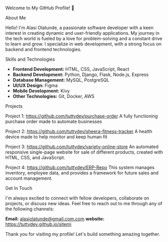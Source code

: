 Welcome to My GitHub Profile! 👋

About Me

Hello! I'm Alasi Olatunde, a passionate software developer with a keen interest in creating dynamic and user-friendly applications. My journey in the tech world is fueled by a love for problem-solving and a constant drive to learn and grow. I specialize in web development, with a strong focus on backend and frontend technologies.

Skills and Technologies

- **Frontend Development:** HTML, CSS, JavaScript, React
- **Backend Development:** Python, Django, Flask, Node.js, Express
- **Database Management:** MySQL, PostgreSQL
- **UI/UX Design:** Figma
- **Mobile Development:** Kivy
- **Other Technologies:** Git, Docker, AWS

Projects

Project 1: https://github.com/tuttydev/purchase-order
A fully functioning purchase order made to automate businesses

Project 2: https://github.com/tuttydev/sheera-fitness-tracker
A health device made to help monitor and keep human fit

Project 3: https://github.com/tuttydev/variety-online-store
An automated responsive single-page website for sale of different products, created with HTML, CSS, and JavaScript.

Project 4: https://github.com/tuttydev/ERP-Repo
This system manages inventory, employee data, and provides a framework for future sales and account management.





Get In Touch

I'm always excited to connect with fellow developers, collaborate on projects, or discuss new ideas. Feel free to reach out to me through any of the following channels:


 **Email:** alasiolatunde@gmail.com.com
 **website:** https://tuttydev.github.io/sitemi


Thank you for visiting my profile! Let's build something amazing together.
